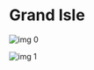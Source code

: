 # Grand Isle

![img 0](https://i.imgur.com/Fc98HyJ.jpg)

![img 1](https://i.imgur.com/JvBDT3Z.png)

